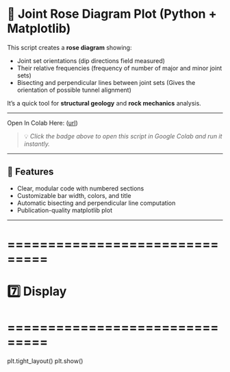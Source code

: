 # 🌹 Joint Rose Diagram Plot (Python + Matplotlib)

This script creates a **rose diagram** showing:
- Joint set orientations (dip directions field measured)
- Their relative frequencies (frequency of number of major and minor joint sets)
- Bisecting and perpendicular lines between joint sets (Gives the orientation of possible tunnel alignment)

It’s a quick tool for **structural geology** and **rock mechanics** analysis.

---

Open In Colab
Here: ([url](https://colab.research.google.com/github/prarocks/Rose-Diagram/blob/main/Rose_diagram.ipynb))

> 💡 *Click the badge above to open this script in Google Colab and run it instantly.*

---

## 🧭 Features
- Clear, modular code with numbered sections  
- Customizable bar width, colors, and title  
- Automatic bisecting and perpendicular line computation  
- Publication-quality matplotlib plot  

---



# ===============================
# 7️⃣ Display
# ===============================
plt.tight_layout()
plt.show()
